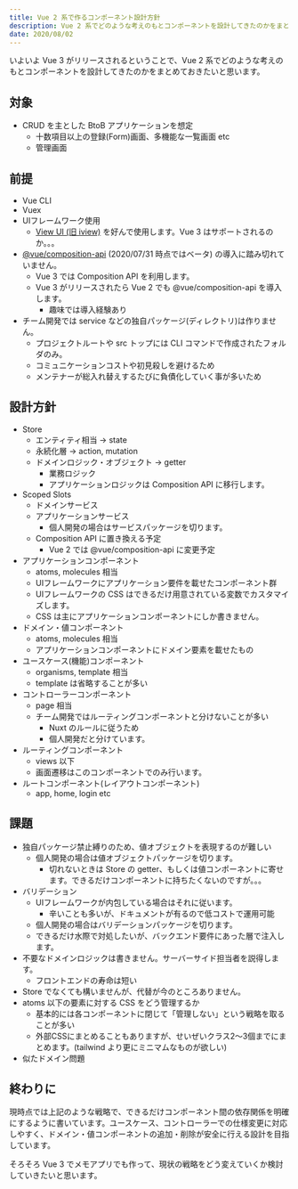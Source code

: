 ```yaml
---
title: Vue 2 系で作るコンポーネント設計方針
description: Vue 2 系でどのような考えのもとコンポーネントを設計してきたのかをまとめています。
date: 2020/08/02
---
```


いよいよ Vue 3 がリリースされるということで、Vue 2 系でどのような考えのもとコンポーネントを設計してきたのかをまとめておきたいと思います。

## 対象

- CRUD を主とした BtoB アプリケーションを想定
  - 十数項目以上の登録(Form)画面、多機能な一覧画面 etc
  - 管理画面

## 前提

- Vue CLI
- Vuex
- UIフレームワーク使用
  - [View UI (旧 iview)](https://www.iviewui.com/) を好んで使用します。Vue 3 はサポートされるのか。。。
- [@vue/composition-api](https://github.com/vuejs/composition-api) (2020/07/31 時点ではベータ) の導入に踏み切れていません。
  - Vue 3 では Composition API を利用します。
  - Vue 3 がリリースされたら Vue 2 でも @vue/composition-api を導入します。
    - 趣味では導入経験あり
- チーム開発では service などの独自パッケージ(ディレクトリ)は作りません。
  - プロジェクトルートや src トップには CLI コマンドで作成されたフォルダのみ。
  - コミュニケーションコストや初見殺しを避けるため
  - メンテナーが総入れ替えするたびに負債化していく事が多いため

## 設計方針

- Store
  - エンティティ相当 → state
  - 永続化層 → action, mutation
  - ドメインロジック・オブジェクト → getter
    - 業務ロジック
    - アプリケーションロジックは Composition API に移行します。
- Scoped Slots
  - ドメインサービス
  - アプリケーションサービス
    - 個人開発の場合はサービスパッケージを切ります。
  - Composition API に置き換える予定
    - Vue 2 では @vue/composition-api に変更予定
- アプリケーションコンポーネント
  - atoms, molecules 相当
  - UIフレームワークにアプリケーション要件を載せたコンポーネント群
  - UIフレームワークの CSS はできるだけ用意されている変数でカスタマイズします。
  - CSS は主にアプリケーションコンポーネントにしか書きません。
- ドメイン・値コンポーネント
  - atoms, molecules 相当
  - アプリケーションコンポーネントにドメイン要素を載せたもの
- ユースケース(機能)コンポーネント
  - organisms, template 相当
  - template は省略することが多い
- コントローラーコンポーネント
  - page 相当
  - チーム開発ではルーティングコンポーネントと分けないことが多い
    - Nuxt のルールに従うため
    - 個人開発だと分けています。
- ルーティングコンポーネント
  - views 以下
  - 画面遷移はこのコンポーネントでのみ行います。
- ルートコンポーネント(レイアウトコンポーネント)
  - app, home, login etc

## 課題

- 独自パッケージ禁止縛りのため、値オブジェクトを表現するのが難しい
  - 個人開発の場合は値オブジェクトパッケージを切ります。
    - 切れないときは Store の getter、もしくは値コンポーネントに寄せます。できるだけコンポーネントに持ちたくないのですが。。。
- バリデーション
  - UIフレームワークが内包している場合はそれに従います。
    - 辛いことも多いが、ドキュメントが有るので低コストで運用可能
  - 個人開発の場合はバリデーションパッケージを切ります。
  - できるだけ水際で対処したいが、バックエンド要件にあった層で注入します。
- 不要なドメインロジックは書きません。サーバーサイド担当者を説得します。
  - フロントエンドの寿命は短い
- Store でなくても構いませんが、代替が今のところありません。
- atoms 以下の要素に対する CSS をどう管理するか
  - 基本的には各コンポーネントに閉じて「管理しない」という戦略を取ることが多い
  - 外部CSSにまとめることもありますが、せいぜいクラス2〜3個までにまとめます。(tailwind より更にミニマムなものが欲しい)
- 似たドメイン問題

## 終わりに

現時点では上記のような戦略で、できるだけコンポーネント間の依存関係を明確にするように書いています。ユースケース、コントローラーでの仕様変更に対応しやすく、ドメイン・値コンポーネントの追加・削除が安全に行える設計を目指しています。

そろそろ Vue 3 でメモアプリでも作って、現状の戦略をどう変えていくか検討していきたいと思います。
